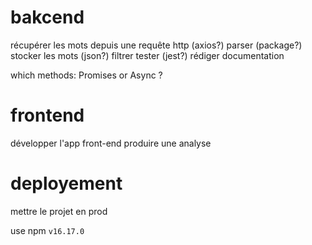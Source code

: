 # bakcend #
récupérer les mots depuis une requête http (axios?)
parser (package?)
stocker les mots (json?)
filtrer
tester (jest?)
rédiger documentation

which methods: Promises or Async ?

# frontend #
développer l'app front-end
produire une analyse

# deployement #
mettre le projet en prod

use npm `v16.17.0`